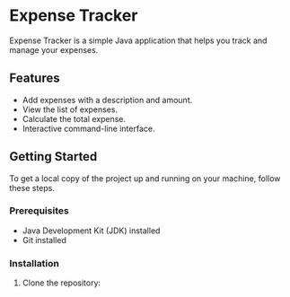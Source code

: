 # Expense Tracker

Expense Tracker is a simple Java application that helps you track and manage your expenses.

## Features

- Add expenses with a description and amount.
- View the list of expenses.
- Calculate the total expense.
- Interactive command-line interface.

## Getting Started

To get a local copy of the project up and running on your machine, follow these steps.

### Prerequisites

- Java Development Kit (JDK) installed
- Git installed

### Installation

1. Clone the repository:
